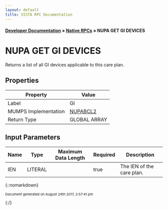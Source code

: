 ```yaml
---
layout: default
title: VISTA RPC Documentation
---
```


#### [Developer Documentation](../index) &#187; [Native RPCs](TableOfContents) &#187; NUPA GET GI DEVICES<br/>
# NUPA GET GI DEVICES

Returns a list of all GI devices applicable to this care plan.

## Properties

Property | Value
--- | ---
Label | GI
MUMPS Implementation | [NUPABCL2](http://code.osehra.org/dox/Routine_NUPABCL2_source.html)
Return Type | GLOBAL ARRAY


## Input Parameters

Name | Type | Maximum Data Length | Required | Description
--- | --- | --- | --- | ---
IEN | LITERAL |  | true | The IEN of the care plan.



{::nomarkdown} <br/><p style="font-size: 11px">Document generated on August 24th 2017, 2:57:41 pm</p>{:/}